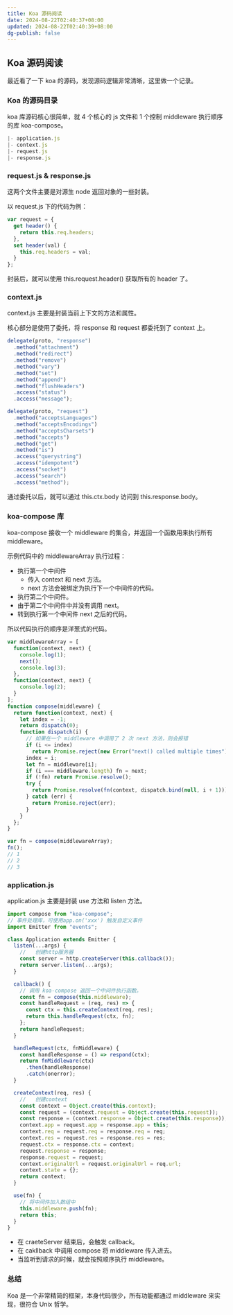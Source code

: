 ```yaml
---
title: Koa 源码阅读
date: 2024-08-22T02:40:37+08:00
updated: 2024-08-22T02:40:39+08:00
dg-publish: false
---
```


## Koa 源码阅读

最近看了一下 koa 的源码，发现源码逻辑非常清晰，这里做一个记录。

### Koa 的源码目录

koa 库源码核心很简单，就 4 个核心的 js 文件和 1 个控制 middleware 执行顺序的库 koa-compose。

```js
|- application.js
|- context.js
|- request.js
|- response.js
```

### request.js & response.js

这两个文件主要是对源生 node 返回对象的一些封装。

以 request.js 下的代码为例：

```js
var request = {
  get header() {
    return this.req.headers;
  },
  set header(val) {
    this.req.headers = val;
  }
};
```

封装后，就可以使用 this.request.header() 获取所有的 header 了。

### context.js

context.js 主要是封装当前上下文的方法和属性。

核心部分是使用了委托，将 response 和 request 都委托到了 context 上。

```js
delegate(proto, "response")
  .method("attachment")
  .method("redirect")
  .method("remove")
  .method("vary")
  .method("set")
  .method("append")
  .method("flushHeaders")
  .access("status")
  .access("message");

delegate(proto, "request")
  .method("acceptsLanguages")
  .method("acceptsEncodings")
  .method("acceptsCharsets")
  .method("accepts")
  .method("get")
  .method("is")
  .access("querystring")
  .access("idempotent")
  .access("socket")
  .access("search")
  .access("method");
```

通过委托以后，就可以通过 this.ctx.body 访问到 this.response.body。

### koa-compose 库

koa-compose 接收一个 middleware 的集合，并返回一个函数用来执行所有 middleware。

示例代码中的 middlewareArray 执行过程：

- 执行第一个中间件
	- 传入 context 和 next 方法。
	- next 方法会被绑定为执行下一个中间件的代码。
- 执行第二个中间件。
- 由于第二个中间件中并没有调用 next。
- 转到执行第一个中间件 next 之后的代码。

所以代码执行的顺序是洋葱式的代码。

```js
var middlewareArray = [
  function(context, next) {
    console.log(1);
    next();
    console.log(3);
  },
  function(context, next) {
    console.log(2);
  }
];
function compose(middleware) {
  return function(context, next) {
    let index = -1;
    return dispatch(0);
    function dispatch(i) {
      // 如果在一个 middleware 中调用了 2 次 next 方法，则会报错
      if (i <= index)
        return Promise.reject(new Error("next() called multiple times"));
      index = i;
      let fn = middleware[i];
      if (i === middleware.length) fn = next;
      if (!fn) return Promise.resolve();
      try {
        return Promise.resolve(fn(context, dispatch.bind(null, i + 1)));
      } catch (err) {
        return Promise.reject(err);
      }
    }
  };
}

var fn = compose(middlewareArray);
fn();
// 1
// 2
// 3
```

### application.js

application.js 主要是封装 use 方法和 listen 方法。

```js
import compose from "koa-compose";
// 事件处理库，可使用app.on('xxx') 触发自定义事件
import Emitter from "events";

class Application extends Emitter {
  listen(...args) {
    //   创建http服务器
    const server = http.createServer(this.callback());
    return server.listen(...args);
  }

  callback() {
    // 调用 koa-compose 返回一个中间件执行函数。
    const fn = compose(this.middleware);
    const handleRequest = (req, res) => {
      const ctx = this.createContext(req, res);
      return this.handleRequest(ctx, fn);
    };
    return handleRequest;
  }

  handleRequest(ctx, fnMiddleware) {
    const handleResponse = () => respond(ctx);
    return fnMiddleware(ctx)
      .then(handleResponse)
      .catch(onerror);
  }

  createContext(req, res) {
    //   创建context
    const context = Object.create(this.context);
    const request = (context.request = Object.create(this.request));
    const response = (context.response = Object.create(this.response));
    context.app = request.app = response.app = this;
    context.req = request.req = response.req = req;
    context.res = request.res = response.res = res;
    request.ctx = response.ctx = context;
    request.response = response;
    response.request = request;
    context.originalUrl = request.originalUrl = req.url;
    context.state = {};
    return context;
  }

  use(fn) {
    // 将中间件加入数组中
    this.middleware.push(fn);
    return this;
  }
}
```

- 在 craeteServer 结束后，会触发 callback。
- 在 cakllback 中调用 compose 将 middleware 传入进去。
- 当监听到请求的时候，就会按照顺序执行 middleware。

### 总结

Koa 是一个非常精简的框架，本身代码很少，所有功能都通过 middleware 来实现，很符合 Unix 哲学。
